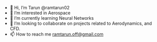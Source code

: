 - 👋 Hi, I’m Tarun @ramtarun02
- 👀 I’m interested in Aerospace
- 🌱 I’m currently learning Neural Networks
- 💞️ I’m looking to collaborate on projects related to Aerodynamics, and CFD.
- 📫 How to reach me ramtarun.off@gmail.com

<!---
ramtarun02/ramtarun02 is a ✨ special ✨ repository because its `README.md` (this file) appears on your GitHub profile.
You can click the Preview link to take a look at your changes.
--->
